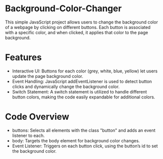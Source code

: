 # Background-Color-Changer
 This simple JavaScript project allows users to change the background color of a webpage by clicking on different buttons. Each button is associated with a specific color, and when clicked, it applies that color to the page background.

# Features
* Interactive UI: Buttons for each color (grey, white, blue, yellow) let users update the page background color.
* Event Handling: JavaScript addEventListener is used to detect button clicks and dynamically change the background color.
* Switch Statement: A switch statement is utilized to handle different button colors, making the code easily expandable for additional colors.
# Code Overview
* buttons: Selects all elements with the class "button" and adds an event listener to each.
* body: Targets the body element for background color changes.
* Event Listener: Triggers on each button click, using the button’s id to set the background color.
